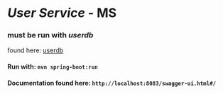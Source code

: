 # _User Service_ - MS

### **must be run with _userdb_**

found here:
[userdb](https://github.com/adrianmmartinez/userdb)

#### Run with: `mvn spring-boot:run`

#### Documentation found here: `http://localhost:8083/swagger-ui.html#/`
